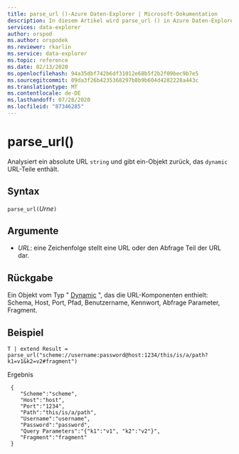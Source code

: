```yaml
---
title: parse_url ()-Azure Daten-Explorer | Microsoft-Dokumentation
description: In diesem Artikel wird parse_url () in Azure Daten-Explorer beschrieben.
services: data-explorer
author: orspod
ms.author: orspodek
ms.reviewer: rkarlin
ms.service: data-explorer
ms.topic: reference
ms.date: 02/13/2020
ms.openlocfilehash: 94a35dbf742b6df31012e68b5f2b2f09bec9b7e5
ms.sourcegitcommit: 09da3f26b4235368297b8b9b604d4282228a443c
ms.translationtype: MT
ms.contentlocale: de-DE
ms.lasthandoff: 07/28/2020
ms.locfileid: "87346285"
---
```

# <a name="parse_url"></a>parse_url()

Analysiert ein absolute URL `string` und gibt ein-Objekt zurück, das `dynamic` URL-Teile enthält.


## <a name="syntax"></a>Syntax

`parse_url(`*Urne*`)`

## <a name="arguments"></a>Argumente

* *URL*: eine Zeichenfolge stellt eine URL oder den Abfrage Teil der URL dar.

## <a name="returns"></a>Rückgabe

Ein Objekt vom Typ " [Dynamic](./scalar-data-types/dynamic.md) ", das die URL-Komponenten enthielt: Schema, Host, Port, Pfad, Benutzername, Kennwort, Abfrage Parameter, Fragment.

## <a name="example"></a>Beispiel

```kusto
T | extend Result = parse_url("scheme://username:password@host:1234/this/is/a/path?k1=v1&k2=v2#fragment")
```

Ergebnis

```
 {
    "Scheme":"scheme",
    "Host":"host",
    "Port":"1234",
    "Path":"this/is/a/path",
    "Username":"username",
    "Password":"password",
    "Query Parameters":"{"k1":"v1", "k2":"v2"}",
    "Fragment":"fragment"
 }
```